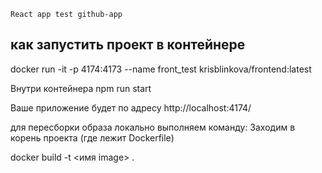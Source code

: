 ```
React app test github-app
```
## как запустить проект в контейнере

docker run -it -p 4174:4173 --name front_test krisblinkova/frontend:latest

Внутри контейнера
npm run start

Ваше приложение будет по адресу http://localhost:4174/

для пересборки образа локально выполняем команду:
Заходим в корень проекта (где лежит Dockerfile)

docker build -t <имя image> .